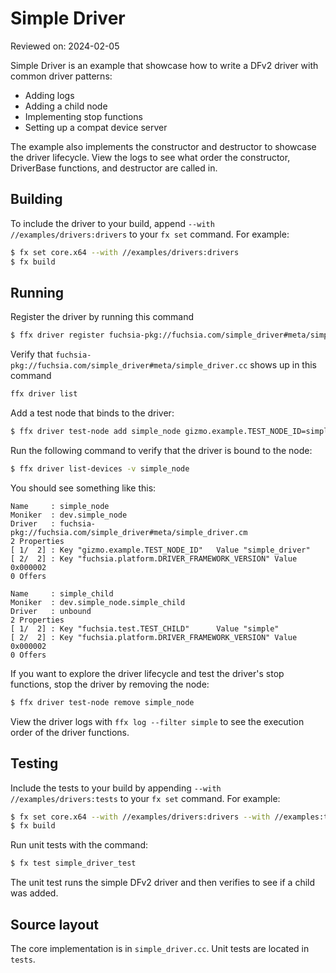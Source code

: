 # Simple Driver

Reviewed on: 2024-02-05

Simple Driver is an example that showcase how to write a DFv2 driver with common
driver patterns:
- Adding logs
- Adding a child node
- Implementing stop functions
- Setting up a compat device server

The example also implements the constructor and destructor to showcase the driver lifecycle.
View the logs to see what order the constructor, DriverBase functions, and destructor are
called in.

## Building

To include the driver to your build, append `--with //examples/drivers:drivers` to your `fx
set` command. For example:

```bash
$ fx set core.x64 --with //examples/drivers:drivers
$ fx build
```

## Running

Register the driver by running this command
```bash
$ ffx driver register fuchsia-pkg://fuchsia.com/simple_driver#meta/simple.cm
```

Verify that `fuchsia-pkg://fuchsia.com/simple_driver#meta/simple_driver.cc` shows up in this command
```bash
ffx driver list
```

Add a test node that binds to the driver:
```bash
$ ffx driver test-node add simple_node gizmo.example.TEST_NODE_ID=simple_driver
```

Run the following command to verify that the driver is bound to the node:
```bash
$ ffx driver list-devices -v simple_node
```

You should see something like this:
```
Name     : simple_node
Moniker  : dev.simple_node
Driver   : fuchsia-pkg://fuchsia.com/simple_driver#meta/simple_driver.cm
2 Properties
[ 1/  2] : Key "gizmo.example.TEST_NODE_ID"   Value "simple_driver"
[ 2/  2] : Key "fuchsia.platform.DRIVER_FRAMEWORK_VERSION" Value 0x000002
0 Offers

Name     : simple_child
Moniker  : dev.simple_node.simple_child
Driver   : unbound
2 Properties
[ 1/  2] : Key "fuchsia.test.TEST_CHILD"      Value "simple"
[ 2/  2] : Key "fuchsia.platform.DRIVER_FRAMEWORK_VERSION" Value 0x000002
0 Offers
```

If you want to explore the driver lifecycle and test the driver's stop functions, stop the driver by
removing the node:
```bash
$ ffx driver test-node remove simple_node
```

View the driver logs with `ffx log --filter simple` to see the execution order of the driver functions.

## Testing

Include the tests to your build by appending `--with //examples/drivers:tests` to your `fx
set` command. For example:

```bash
$ fx set core.x64 --with //examples/drivers:drivers --with //examples:tests
$ fx build
```

Run unit tests with the command:
```bash
$ fx test simple_driver_test
```

The unit test runs the simple DFv2 driver and then verifies to see if
a child was added.

## Source layout

The core implementation is in  `simple_driver.cc`. Unit tests are located in `tests`.
